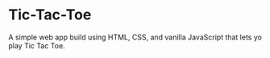 # Tic-Tac-Toe
A simple web app build using HTML, CSS, and vanilla JavaScript that lets yo play Tic Tac Toe. 
